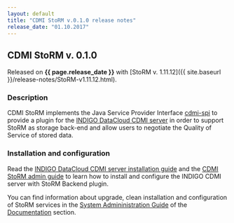 ```yaml
---
layout: default
title: "CDMI StoRM v.0.1.0 release notes"
release_date: "01.10.2017"
---
```


## CDMI StoRM v. 0.1.0

Released on **{{ page.release_date }}** with [StoRM v. 1.11.12]({{ site.baseurl }}/release-notes/StoRM-v1.11.12.html).

### Description

CDMI StoRM implements the Java Service Provider Interface [cdmi-spi][cdmi-spi] to provide a plugin 
for the [INDIGO DataCloud CDMI server][cdmiqos] in order to support StoRM as storage back-end and 
allow users to negotiate the Quality of Service of stored data.

### Installation and configuration

Read the [INDIGO DataCloud CDMI server installation guide][cdmiserverguide] and the [CDMI StoRM admin guide][cdmistormguide] to learn how to install and 
configure the INDIGO CDMI server with StoRM Backend plugin.

You can find information about upgrade, clean installation and configuration of
StoRM services in the [System Admininistration Guide][storm-sysadmin-guide] of
the [Documentation][storm-documentation] section.

[storm-documentation]: {{site.baseurl}}/documentation.html
[storm-sysadmin-guide]: {{site.baseurl}}/documentation/sysadmin-guide/1.11.12

[cdmi-spi]: https://github.com/indigo-dc/cdmi-spi
[cdmiqos]: https://github.com/indigo-dc/cdmi

[cdmiserverguide]: https://indigo-dc.gitbooks.io/cdmi-qos/content/doc/installing_cdmi-qos.html
[cdmistormguide]: https://github.com/italiangrid/cdmi-storm/blob/master/doc/admin.md